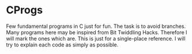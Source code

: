 # CProgs
Few fundamental programs in C just for fun. The task is to avoid branches. Many programs here may be inspired from Bit Twiddling Hacks. Therefore I will mark the ones which are. This is just for a single-place reference. I will try to explain each code as simply as possible.
